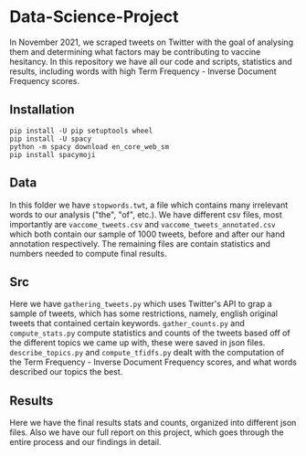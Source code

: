 # Data-Science-Project
In November 2021, we scraped tweets on Twitter with the goal of analysing them and determining what factors may be contributing to vaccine hesitancy. In this repository we have all our code and scripts, statistics and results, including words with high Term Frequency - Inverse Document Frequency scores. 

## Installation
`pip install -U pip setuptools wheel`\
`pip install -U spacy`\
`python -m spacy download en_core_web_sm`\
`pip install spacymoji`

## Data
In this folder we have `stopwords.twt`, a file which contains many irrelevant words to our analysis ("the", "of", etc.). We have different csv files, most importantly are `vaccome_tweets.csv` and `vaccome_tweets_annotated.csv` which both contain our sample of 1000 tweets, before and after our hand annotation respectively. The remaining files are contain statistics and numbers needed to compute final results.

## Src
Here we have `gathering_tweets.py` which uses Twitter's API to grap a sample of tweets, which has some restrictions, namely, english original tweets that contained certain keywords. `gather_counts.py` and `compute_stats.py` compute statistics and counts of the tweets based off of the different topics we came up with, these were saved in json files. `describe_topics.py` and `compute_tfidfs.py` dealt with the computation of the Term Frequency - Inverse Document Frequency scores, and what words described our topics the best.

## Results
Here we have the final results stats and counts, organized into different json files. Also we have our full report on this project, which goes through the entire process and our findings in detail.